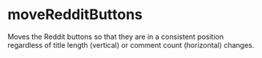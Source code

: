 moveRedditButtons
=================

Moves the Reddit buttons so that they are in a consistent position regardless of title length (vertical) or comment count (horizontal) changes.
